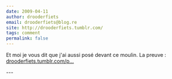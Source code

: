 ```yaml
---
date: 2009-04-11
author: drooderfiets
email: drooderfiets@blog.re
site: http://drooderfiets.tumblr.com/
tags: comment
permalink: false
---
```


<p>Et moi je vous dit que j'ai aussi posé devant ce moulin. La preuve :<br />
<a href="http://drooderfiets.tumblr.com/post/93247933/l-je-suis-devant-un-moulin-cest-pour-montrer" title="http://drooderfiets.tumblr.com/post/93247933/l-je-suis-devant-un-moulin-cest-pour-montrer" rel="nofollow">drooderfiets.tumblr.com/p...</a></p>
---